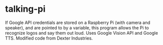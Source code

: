 # talking-pi
If Google API credentials are stored on a Raspberry Pi (with camera and speaker), and are pointed to by a variable, this program allows the Pi to recognize logos and say them out loud. Uses Google Vision API and Google TTS. Modified code from Dexter Industries.
